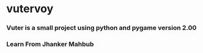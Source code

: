 # vutervoy
### Vuter is a small project using python and pygame version 2.00

### Learn From Jhanker Mahbub
